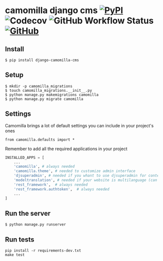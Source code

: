 # camomilla django cms [![PyPI](https://img.shields.io/pypi/v/django-camomilla-cms?style=flat-square)](https://pypi.org/project/django-camomilla-cms) ![Codecov](https://img.shields.io/codecov/c/github/lotrekagency/camomilla?style=flat-square) ![GitHub Workflow Status](https://img.shields.io/github/workflow/status/lotrekagency/camomilla/Test,%20Coverage%20and%20Release?style=flat-square) [![GitHub](https://img.shields.io/github/license/lotrekagency/camomilla?style=flat-square)](./LICENSE)

## Install 

```shell
$ pip install django-camomilla-cms
```

## Setup 
```shell
$ mkdir -p camomilla_migrations
$ touch camomilla_migrations.__init__.py
$ python manage.py makemigrations camomilla
$ python manage.py migrate camomilla
```


## Settings

Camomilla brings a lot of default settings you can include in your project's ones

    from camomilla.defaults import *

Remember to add all the required applications in your project

```python
INSTALLED_APPS = [
    ...
    'camomilla', # always needed
    'camomilla.theme', # needed to customize admin interface
    'djsuperadmin', # needed if you whant to use djsuperadmin for contents
    'modeltranslation', # needed if your website is multilanguage (can be added later)
    'rest_framework',  # always needed
    'rest_framework.authtoken',  # always needed
    ...
]
```

## Run the server

    $ python manage.py runserver

## Run tests

    pip install -r requirements-dev.txt
    make test
